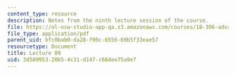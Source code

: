 ```yaml
---
content_type: resource
description: Notes from the ninth lecture session of the course.
file: https://ol-ocw-studio-app-qa.s3.amazonaws.com/courses/18-306-advanced-partial-differential-equations-with-applications-fall-2009/3d58995320b54c31d147c66dee75a9e7_MIT18_306f09_lec09.pdf
file_type: application/pdf
parent_uid: bfc0bab0-da28-f90c-6556-69b5f33eae57
resourcetype: Document
title: Lecture 09
uid: 3d589953-20b5-4c31-d147-c66dee75a9e7
---
```

